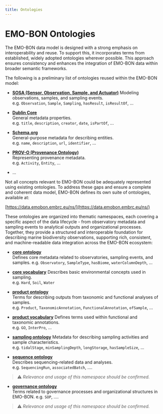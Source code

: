 ```yaml
---
title: Ontologies
---
```


# EMO-BON Ontologies

The EMO-BON data model is designed with a strong emphasis on interoperability and reuse. To support this, it incorporates terms from established, widely adopted ontologies wherever possible. This approach ensures consistency and enhances the integration of EMO-BON data within broader semantic frameworks.

The following is a preliminary list of ontologies reused within the EMO-BON model:

- [**SOSA (Sensor, Observation, Sample, and Actuator)**](http://www.w3.org/ns/sosa/)
  Modeling observations, samples, and sampling events.  
  e.g. `Observation`, `Sample`, `Sampling`, `hasResult`, `isResultOf`, ...

- [**Dublin Core**](http://purl.org/dc/terms/)  
  General metadata properties.  
  e.g. `title`, `description`, `creator`, `date`, `isPartOf`, ...

- [**Schema.org**](https://schema.org/)  
  General-purpose metadata for describing entities.  
  e.g. `name`, `description`, `url`, `identifier`, ...

- [**PROV-O (Provenance Ontology)**](https://www.w3.org/TR/prov-o/)  
  Representing provenance metadata.  
  e.g. `Activity`, `Entity`, ...

- ...


Not all concepts relevant to EMO-BON could be adequately represented using existing ontologies. To address these gaps and ensure a complete and coherent data model, EMO-BON defines its own suite of ontologies, available at:

[https://data.emobon.embrc.eu/ns/](https://data.emobon.embrc.eu/ns/)

These ontologies are organized into thematic namespaces, each covering a specific aspect of the data lifecycle - from observatory metadata and sampling events to analytical outputs and organizational processes. Together, they provide a structured and interoperable foundation for describing marine biodiversity observations, supporting rich, consistent, and machine-readable data integration across the EMO-BON ecosystem:

- [**core ontology**](https://data.emobon.embrc.eu/ns/core/)  
Defines core metadata related to observatories, sampling events, and samples.
e.g. `Observatory`, `SampleType`, `hasBiome`, `waterColumnDepth`, ...

- [**core vocabulary**](https://data.emobon.embrc.eu/ns/core/)
Describes basic environmental concepts used in sampling.  
e.g. `Hard`, `Soil`, `Water`

- [**product ontology**](https://data.emobon.embrc.eu/ns/product/)  
Terms for describing outputs from taxonomic and functional analyses of samples.   
e.g. `Product`, `TaxonomicAnnotation`, `FunctionalAnnotation`, `ofSample`, ...

- [**product vocabulary**](https://data.emobon.embrc.eu/ns/product_vocab/)
Defines terms used within functional and taxonomic annotations.  
e.g. `GO`, `InterPro`, ...

- [**sampling ontology**](https://data.emobon.embrc.eu/ns/sampling/)
Metadata for describing sampling activities and sample characteristics.  
e.g. `tidalStage`, `minSamplingDepth`, `longStorage`, `hasSampleSize`, ...

- [**sequence ontology**](https://data.emobon.embrc.eu/ns/sequence/)  
Describes sequencing-related data and analyses.  
e.g. `SequencingRun`, `associatedBatch`, ....

> ⚠️ *Relevance and usage of this namespace should be confirmed.*

- [**governance ontology**](https://data.emobon.embrc.eu/ns/governance/)  
Terms related to governance processes and organizational structures in EMO-BON.
e.g. `SOP`, ....

> ⚠️ *Relevance and usage of this namespace should be confirmed.*